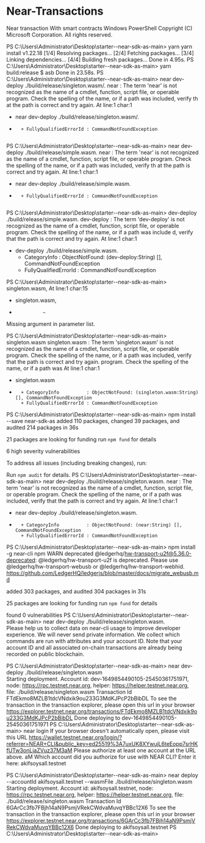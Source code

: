 # Near-Transactions
Near transaction With smart contracts
Windows PowerShell
Copyright (C) Microsoft Corporation. All rights reserved.


PS C:\Users\Administrator\Desktop\starter--near-sdk-as-main> yarn
yarn install v1.22.18
[1/4] Resolving packages...
[2/4] Fetching packages...
[3/4] Linking dependencies...
[4/4] Building fresh packages...
Done in 4.95s.
PS C:\Users\Administrator\Desktop\starter--near-sdk-as-main> yarn build:release
$ asb
Done in 23.58s.
PS C:\Users\Administrator\Desktop\starter--near-sdk-as-main> near dev-deploy ./build/release/singleton.wasm/.
near : The term 'near' is not recognized as the name of a cmdlet, function, script file, or operable program. Check the spelling of the name, or if a path was included, verify th 
at the path is correct and try again.
At line:1 char:1
+ near dev-deploy ./build/release/singleton.wasm/.
+ ~~~~
    + FullyQualifiedErrorId : CommandNotFoundException
 
PS C:\Users\Administrator\Desktop\starter--near-sdk-as-main> near dev-deploy ./build/release/simple.wasm.
near : The term 'near' is not recognized as the name of a cmdlet, function, script file, or operable program. Check the spelling of the name, or if a path was included, verify th 
at the path is correct and try again.
At line:1 char:1
+ near dev-deploy ./build/release/simple.wasm.
+ ~~~~
    + FullyQualifiedErrorId : CommandNotFoundException
 
PS C:\Users\Administrator\Desktop\starter--near-sdk-as-main> dev-deploy ./build/release/simple.wasm.
dev-deploy : The term 'dev-deploy' is not recognized as the name of a cmdlet, function, script file, or operable program. Check the spelling of the name, or if a path was include 
d, verify that the path is correct and try again.
At line:1 char:1
+ dev-deploy ./build/release/simple.wasm.
    + CategoryInfo          : ObjectNotFound: (dev-deploy:String) [], CommandNotFoundException
    + FullyQualifiedErrorId : CommandNotFoundException
 
PS C:\Users\Administrator\Desktop\starter--near-sdk-as-main> singleton.wasm,
At line:1 char:15
+ singleton.wasm,
+               ~
Missing argument in parameter list.

PS C:\Users\Administrator\Desktop\starter--near-sdk-as-main> singleton.wasm
singleton.wasm : The term 'singleton.wasm' is not recognized as the name of a cmdlet, function, script file, or operable program. Check the spelling of the name, or if a path was
 included, verify that the path is correct and try again.                                                                program. Check the spelling of the name, or if a path was
At line:1 char:1
+ singleton.wasm
+ ~~~~~~~~~~~~~~
    + CategoryInfo          : ObjectNotFound: (singleton.wasm:String) [], CommandNotFoundException
    + FullyQualifiedErrorId : CommandNotFoundException

PS C:\Users\Administrator\Desktop\starter--near-sdk-as-main> npm install --save near-sdk-as
added 110 packages, changed 39 packages, and audited 214 packages in 36s

21 packages are looking for funding
  run `npm fund` for details

6 high severity vulnerabilities

To address all issues (including breaking changes), run:

Run `npm audit` for details.
PS C:\Users\Administrator\Desktop\starter--near-sdk-as-main> near dev-deploy ./build/release/singleton.wasm.
near : The term 'near' is not recognized as the name of a cmdlet, function, script file, or operable program. Check the 
 spelling of the name, or if a path was included, verify that the path is correct and try again.
At line:1 char:1
+ near dev-deploy ./build/release/singleton.wasm.
+ ~~~~
    + CategoryInfo          : ObjectNotFound: (near:String) [], CommandNotFoundException
    + FullyQualifiedErrorId : CommandNotFoundException

PS C:\Users\Administrator\Desktop\starter--near-sdk-as-main> npm install -g near-cli
npm WARN deprecated @ledgerhq/hw-transport-u2f@5.36.0-deprecated: @ledgerhq/hw-transport-u2f is deprecated. Please use @ledgerhq/hw-transport-webusb or @ledgerhq/hw-transport-webhid. https://github.com/LedgerHQ/ledgerjs/blob/master/docs/migrate_webusb.md

added 303 packages, and audited 304 packages in 31s

25 packages are looking for funding
  run `npm fund` for details

found 0 vulnerabilities
PS C:\Users\Administrator\Desktop\starter--near-sdk-as-main> near dev-deploy ./build/release/singleton.wasm.  
Please help us to collect data on near-cli usage to improve developer experience.
We will never send private information. We collect which commands are run with attributes and your account ID.
Note that your account ID and all associated on-chain transactions are already being recorded on public blockchain.


PS C:\Users\Administrator\Desktop\starter--near-sdk-as-main> near dev-deploy ./build/release/singleton.wasm  
Starting deployment. Account id: dev-1649854490105-25450361751971, node: https://rpc.testnet.near.org, helper: https://helper.testnet.near.org, file: ./build/release/singleton.wasm
Transaction Id FTdEkmo8MZLB1tdcVNdxik9ou233G3MdKJPcP2bBibDL
To see the transaction in the transaction explorer, please open this url in your browser
https://explorer.testnet.near.org/transactions/FTdEkmo8MZLB1tdcVNdxik9ou233G3MdKJPcP2bBibDL
Done deploying to dev-1649854490105-25450361751971
PS C:\Users\Administrator\Desktop\starter--near-sdk-as-main> near login
If your browser doesn't automatically open, please visit this URL
https://wallet.testnet.near.org/login/?referrer=NEAR+CLI&public_key=ed25519%3A7uxUK8XYwujL6teEopp7srHKfUTw3onLjaZVuz37M3aM
Please authorize at least one account at the URL above.
                                                                                                                        aM
Which account did you authorize for use with NEAR CLI?
Enter it here:
akifsoysall.testnet

PS C:\Users\Administrator\Desktop\starter--near-sdk-as-main> near deploy --accountId akifsoysall.testnet --wasmFile ./build/release/singleton.wasm
Starting deployment. Account id: akifsoysall.testnet, node: https://rpc.testnet.near.org, helper: https://helper.testnet.near.org, file: ./build/release/singleton.wasm
Transaction Id 6GArCc3fb7FBjh14aN9PsmjVRekCWdvaMuvqYBBc12X6
To see the transaction in the transaction explorer, please open this url in your browser
https://explorer.testnet.near.org/transactions/6GArCc3fb7FBjh14aN9PsmjVRekCWdvaMuvqYBBc12X6
Done deploying to akifsoysall.testnet
PS C:\Users\Administrator\Desktop\starter--near-sdk-as-main>
